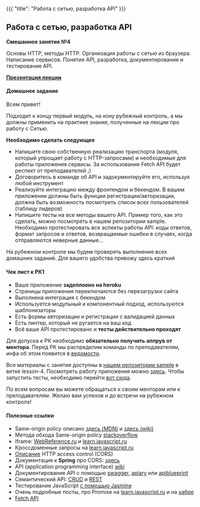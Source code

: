 {{{
	"title": "Работа с сетью, разработка API"
}}}

## Работа с сетью, разработка API
__Смешанное занятие №4__

Основы HTTP, методы HTTP. Организация работы с сетью из браузера. Написание сервисов. Понятие API, разработка, документирование и тестирование API.

__[Презентация лекции](/slides/s4)__

#### Домашнее задание

Всем привет!

Подходит к концу первый модуль, на кону рубежный контроль, а мы должны применить на практике знания, полученные на лекции про работу с Сетью.

**Необходимо сделать следующее**

- Напишите свою собственную реализацию транспорта (модуля, который упрощает работу с HTTP-запросами) и необходимые для работы приложения сервисы. За использование Fetch API будет респект от преподавателей ;)
- Договоритесь в команде об API и задокументируйте его, используя любой инструмент
- Реализуйте интеграцию между фронтендом и бекендом. В вашем приложении должны быть функции регистрации/авторизации, должна быть возможность посмотреть список всех пользователей (таблицу лидеров)
- Напишите тесты на все методы вашего API. Пример того, как это сделать, можно посмотреть в нашем репозитории sample. Необходимо протестировать все аспекты работы API: коды ответов, формат запросов и ответов, возвращаемые ошибки в случаях, когда отправляются неверные данные...

На рубежном контроле мы будем проверять выполнение всех домашних заданий. Для вашего удобства привожу здесь краткий

#### Чек лист к РК1

- Ваше приложение **задеплоено на heroku**
- Страницы приложения переключаются без перезагрузки сайта
- Выполнена интеграция с бекендом
- Используется модульный и компонентный подход, используются шаблонизаторы
- Есть формы авторизации и регистрации с валидацией данных
- Есть линтер, который не ругается на ваш код
- Всё ваше API протестировано и **тесты действительно проходят**

Для допуска к РК необходимо **обязательно получить аппрув от ментора**. Перед РК мы распределим команды по преподавателям, инфа об этом появится в [ведомости](https://goo.gl/Qh7N9T).

Все материалы с занятия доступны в [нашем репозитории sample](https://github.com/frontend-park-mail-ru/sample/tree/lesson-4) в ветке lesson-4. Посмотреть работу приложения можно [здесь](https://sample-frontend.herokuapp.com/). Чтобы запустить тесты, необходимо перейти [вот сюда](https://sample-frontend.herokuapp.com/tests.html).

По всем вопросам вы можете обращаться к своим менторам или к преподавателям. Желаю вам успехов и до встречи на рубежном контроле!

#### Полезные ссылки

<ul lang="en">
			<li>Same-origin policy описано <a href="https://developer.mozilla.org/en-US/docs/Web/Security/Same-origin_policy" target="_blank">здесь (MDN)</a> и <a href="https://en.wikipedia.org/wiki/Same-origin_policy" target="_blank">здесь (wiki)</a></li>
			<li>Метода обхода Same-origin policy <a href="http://stackoverflow.com/questions/3076414/ways-to-circumvent-the-same-origin-policy" target="_blank">stackoverflow</a></li>
			<li>Iframe: <a href="https://webref.ru/html/iframe" target="_blank">WebReference.ru</a> и <a href="https://learn.javascript.ru/same-origin-policy" target="_blank">learn.javascript.ru</a></li>
			<li>Кроссдоменные запросы на <a href="https://learn.javascript.ru/xhr-crossdomain" target="_blank">learn.javascript.ru</a></li>
			<li><a href="https://developer.mozilla.org/en-US/docs/Web/HTTP/Access_control_CORS" target="_blank">Описание</a> HTTP access control (CORS)</li>
			<li>Документация к <strong>Spring</strong> про CORS: <a href="https://spring.io/blog/2015/06/08/cors-support-in-spring-framework" target="_blank">здесь</a></li>
			<li>API (application programming interface) <a href="https://en.wikipedia.org/wiki/Application_programming_interface" target="_blank">wiki</a></li>
			<li>Документирование API с помощью <a href="http://swagger.io/" target="_blank">swagger</a>, <a href="https://apiary.io/" target="_blank">apiary</a> или <a href="https://apiblueprint.org/" target="_blank">apiblueprint</a></li>
			<li>Семантический API: <a href="https://en.wikipedia.org/wiki/Create,_read,_update_and_delete" target="_blank">CRUD</a> и <a href="http://www.ibm.com/developerworks/ru/library/ws-restfu/" target="_blank">REST</a></li>
			<li>Тестирование JavaScript <a href="https://jasmine.github.io/" target="_blank">с помощью Jasmine</a></li>
            <li>Очень подробные посты, про Promise на <a href="https://learn.javascript.ru/promise" target="_blank">learn.javascript.ru</a> и на <a href="https://habrahabr.ru/post/209662/" target="_blank">хабре</a></li>
			<li><a href="https://learn.javascript.ru/fetch" target="_blank">Fetch API</a></li>
</ul>
